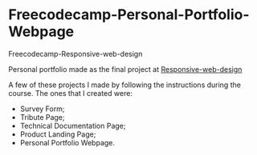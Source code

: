 # Freecodecamp-Personal-Portfolio-Webpage
Freecodecamp-Responsive-web-design

Personal portfolio made as the final project at [Responsive-web-design](https://www.freecodecamp.org/learn/2022/responsive-web-design/)

A few of these projects I made by following the instructions during the course.
The ones that I created were:
  - Survey Form;
  - Tribute Page;
  - Technical Documentation Page;
  - Product Landing Page;
  - Personal Portfolio Webpage.
